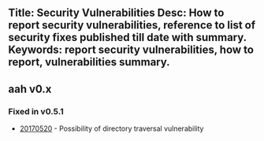 Title: Security Vulnerabilities
Desc: How to report security vulnerabilities, reference to list of security fixes published till date with summary.
Keywords: report security vulnerabilities, how to report, vulnerabilities summary.
---
## aah v0.x

### Fixed in v0.5.1
  * [20170520](https://github.com/go-aah/aah/issues/44) - Possibility of directory traversal vulnerability
